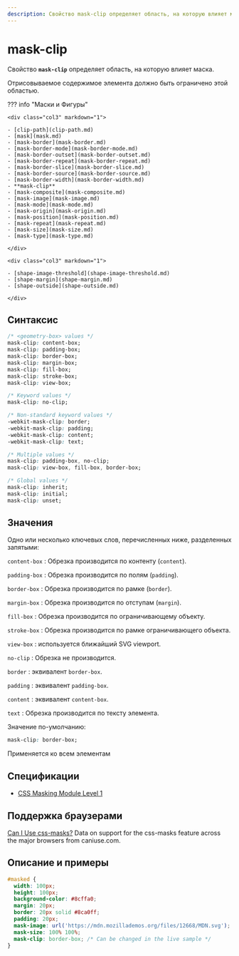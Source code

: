 ```yaml
---
description: Свойство mask-clip определяет область, на которую влияет маска
---
```


# mask-clip

Свойство **`mask-clip`** определяет область, на которую влияет маска.

Отрисовываемое содержимое элемента должно быть ограничено этой областью.

??? info "Маски и Фигуры"

    <div class="col3" markdown="1">

    - [clip-path](clip-path.md)
    - [mask](mask.md)
    - [mask-border](mask-border.md)
    - [mask-border-mode](mask-border-mode.md)
    - [mask-border-outset](mask-border-outset.md)
    - [mask-border-repeat](mask-border-repeat.md)
    - [mask-border-slice](mask-border-slice.md)
    - [mask-border-source](mask-border-source.md)
    - [mask-border-width](mask-border-width.md)
    - **mask-clip**
    - [mask-composite](mask-composite.md)
    - [mask-image](mask-image.md)
    - [mask-mode](mask-mode.md)
    - [mask-origin](mask-origin.md)
    - [mask-position](mask-position.md)
    - [mask-repeat](mask-repeat.md)
    - [mask-size](mask-size.md)
    - [mask-type](mask-type.md)

    </div>

    <div class="col3" markdown="1">

    - [shape-image-threshold](shape-image-threshold.md)
    - [shape-margin](shape-margin.md)
    - [shape-outside](shape-outside.md)

    </div>

## Синтаксис

```css
/* <geometry-box> values */
mask-clip: content-box;
mask-clip: padding-box;
mask-clip: border-box;
mask-clip: margin-box;
mask-clip: fill-box;
mask-clip: stroke-box;
mask-clip: view-box;

/* Keyword values */
mask-clip: no-clip;

/* Non-standard keyword values */
-webkit-mask-clip: border;
-webkit-mask-clip: padding;
-webkit-mask-clip: content;
-webkit-mask-clip: text;

/* Multiple values */
mask-clip: padding-box, no-clip;
mask-clip: view-box, fill-box, border-box;

/* Global values */
mask-clip: inherit;
mask-clip: initial;
mask-clip: unset;
```

## Значения

Одно или несколько ключевых слов, перечисленных ниже, разделенных запятыми:

`content-box`
: Обрезка производится по контенту (`content`).

`padding-box`
: Обрезка производится по полям (`padding`).

`border-box`
: Обрезка производится по рамке (`border`).

`margin-box`
: Обрезка производится по отступам (`margin`).

`fill-box`
: Обрезка производится по ограничивающему объекту.

`stroke-box`
: Обрезка производится по рамке ограничивающего объекта.

`view-box`
: используется ближайший SVG viewport.

`no-clip`
: Обрезка не производится.

`border`
: эквивалент `border-box`.

`padding`
: эквивалент `padding-box`.

`content`
: эквивалент `content-box`.

`text`
: Обрезка производится по тексту элемента.

Значение по-умолчанию:

```css
mask-clip: border-box;
```

Применяется ко всем элементам

## Спецификации

- [CSS Masking Module Level 1](https://drafts.fxtf.org/css-masking-1/#the-mask-clip)

## Поддержка браузерами

<p class="ciu_embed" data-feature="css-masks" data-periods="future_1,current,past_1,past_2">
  <a href="http://caniuse.com/#feat=css-masks">Can I Use css-masks?</a> Data on support for the css-masks feature across the major browsers from caniuse.com.
</p>

## Описание и примеры

```css
#masked {
  width: 100px;
  height: 100px;
  background-color: #8cffa0;
  margin: 20px;
  border: 20px solid #8ca0ff;
  padding: 20px;
  mask-image: url('https://mdn.mozillademos.org/files/12668/MDN.svg');
  mask-size: 100% 100%;
  mask-clip: border-box; /* Can be changed in the live sample */
}
```
